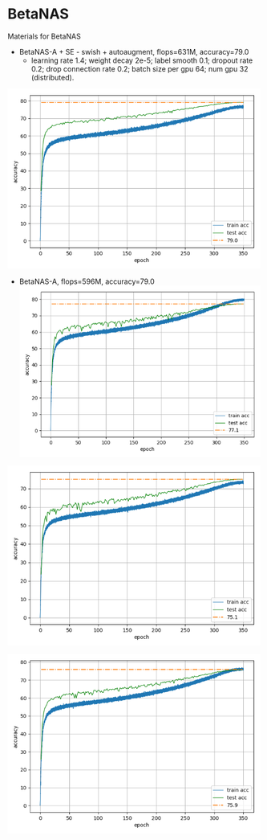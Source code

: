 # BetaNAS
Materials for BetaNAS

* BetaNAS-A + SE - swish + autoaugment, flops=631M, accuracy=79.0
  - learning rate 1.4; weight decay 2e-5; label smooth 0.1; dropout rate 0.2; drop connection rate 0.2; batch size per gpu 64; num gpu 32 (distributed).
      
![betanasA_79.0](figures/batanasA_79.0.png)

* BetaNAS-A, flops=596M, accuracy=79.0
![betanasA_77.1](figures/batanasA_77.1.png)

![betanasA_75.1](figures/batanasA_75.1.png)

![betanasB_75.8](figures/batanasB_75.8.png)
